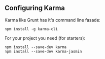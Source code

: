 ##  Configuring Karma

Karma like Grunt has it's command line fasade:

```
npm install -g karma-cli
```

For your project you need (for starters):

```
npm install --save-dev karma
npm install --save-dev karma-jasmin
```
